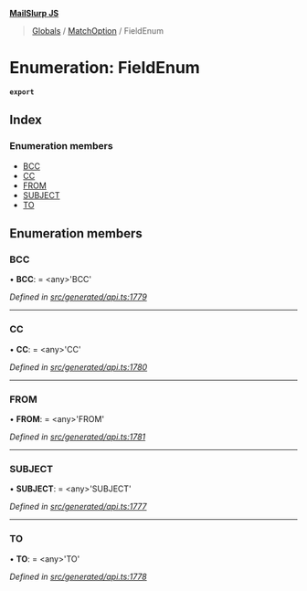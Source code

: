 **[MailSlurp JS](../README.md)**

> [Globals](../README.md) / [MatchOption](../modules/matchoption.md) / FieldEnum

# Enumeration: FieldEnum

**`export`** 

## Index

### Enumeration members

* [BCC](matchoption.fieldenum.md#bcc)
* [CC](matchoption.fieldenum.md#cc)
* [FROM](matchoption.fieldenum.md#from)
* [SUBJECT](matchoption.fieldenum.md#subject)
* [TO](matchoption.fieldenum.md#to)

## Enumeration members

### BCC

•  **BCC**:  = \<any>'BCC'

*Defined in [src/generated/api.ts:1779](https://github.com/mailslurp/mailslurp-client/blob/8726614/src/generated/api.ts#L1779)*

___

### CC

•  **CC**:  = \<any>'CC'

*Defined in [src/generated/api.ts:1780](https://github.com/mailslurp/mailslurp-client/blob/8726614/src/generated/api.ts#L1780)*

___

### FROM

•  **FROM**:  = \<any>'FROM'

*Defined in [src/generated/api.ts:1781](https://github.com/mailslurp/mailslurp-client/blob/8726614/src/generated/api.ts#L1781)*

___

### SUBJECT

•  **SUBJECT**:  = \<any>'SUBJECT'

*Defined in [src/generated/api.ts:1777](https://github.com/mailslurp/mailslurp-client/blob/8726614/src/generated/api.ts#L1777)*

___

### TO

•  **TO**:  = \<any>'TO'

*Defined in [src/generated/api.ts:1778](https://github.com/mailslurp/mailslurp-client/blob/8726614/src/generated/api.ts#L1778)*
